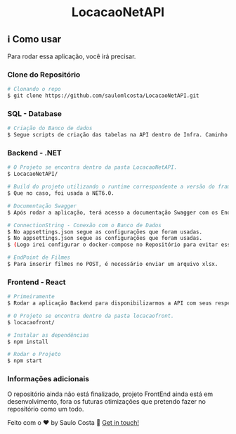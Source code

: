
<h1 align="center">
   LocacaoNetAPI
</h1>

## :information_source: Como usar

Para rodar essa aplicação, você irá precisar.

### Clone do Repositório
```bash
# Clonando o repo
$ git clone https://github.com/saulomlcosta/LocacaoNetAPI.git

```

### SQL - Database
```bash
# Criação do Banco de dados
$ Segue scripts de criação das tabelas na API dentro de Infra. Caminho: LocacaoNetAPI.Data/Scripts

```

### Backend - .NET
```bash
# O Projeto se encontra dentro da pasta LocacaoNetAPI.
$ LocacaoNetAPI/

# Build do projeto utilizando o runtime correspondente a versão do framework .NET.
$ Que no caso, foi usada a NET6.0.

# Documentação Swagger
$ Após rodar a aplicação, terá acesso a documentação Swagger com os Endpoints correspondentes.

# ConnectionString - Conexão com o Banco de Dados
$ No appsettings.json segue as configurações que foram usadas.
$ No appsettings.json segue as configurações que foram usadas.
$ (Logo irei configurar o docker-compose no Repositório para evitar essa seção.)

# EndPoint de Filmes
$ Para inserir filmes no POST, é necessário enviar um arquivo xlsx.
```

### Frontend - React
```bash
# Primeiramente
$ Rodar a aplicação Backend para disponibilizarmos a API com seus respectivos EndPoints.

# O Projeto se encontra dentro da pasta locacaofront.
$ locacaofront/

# Instalar as dependências
$ npm install

# Rodar o Projeto
$ npm start
```

### Informações adicionais
O repositório ainda não está finalizado, projeto FrontEnd ainda está em desenvolvimento, fora os futuras otimizações que pretendo fazer no repositório como um todo.


Feito com o ♥ by Saulo Costa :wave: [Get in touch!](https://www.linkedin.com/in/saulocosta10/)

